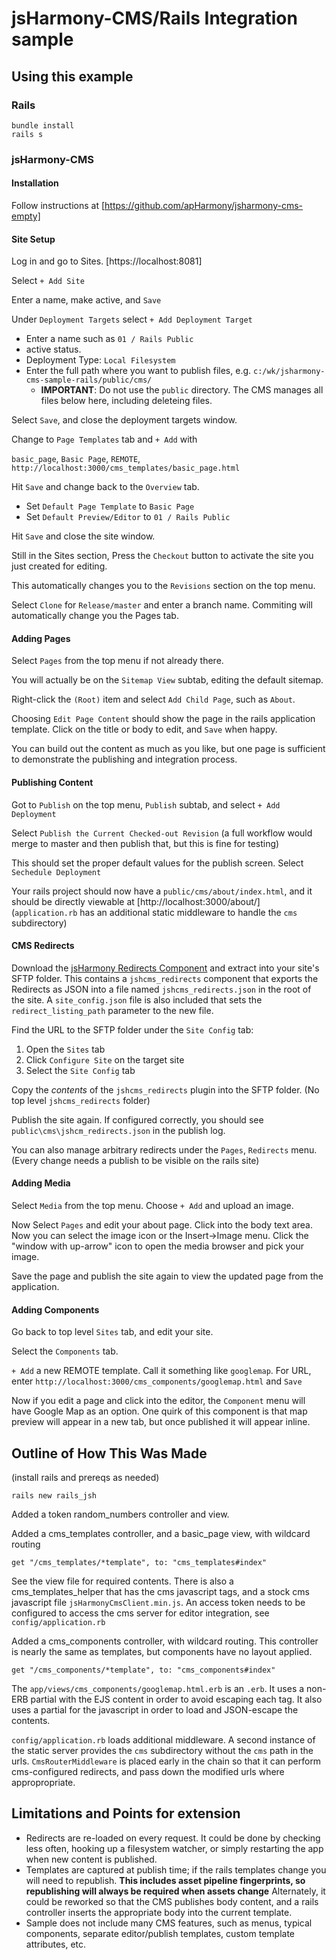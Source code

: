 # jsHarmony-CMS/Rails Integration sample

## Using this example

### Rails

    bundle install
    rails s

### jsHarmony-CMS

#### Installation

Follow instructions at [https://github.com/apHarmony/jsharmony-cms-empty]

#### Site Setup

Log in and go to Sites. [https://localhost:8081]

Select `+ Add Site`

Enter a name, make active, and `Save`

Under `Deployment Targets` select `+ Add Deployment Target`

- Enter a name such as `01 / Rails Public`
- active status.
- Deployment Type: `Local Filesystem`
- Enter the full path where you want to publish files, e.g. `c:/wk/jsharmony-cms-sample-rails/public/cms/`
  - **IMPORTANT**: Do not use the `public` directory. The CMS manages all files below here, including deleteing files.

Select `Save`, and close the deployment targets window.

Change to `Page Templates` tab and `+ Add` with

`basic_page`, `Basic Page`, `REMOTE`, `http://localhost:3000/cms_templates/basic_page.html`

Hit `Save` and change back to the `Overview` tab.

- Set `Default Page Template` to `Basic Page` 
- Set `Default Preview/Editor` to `01 / Rails Public`

Hit `Save` and close the site window.

Still in the Sites section, Press the `Checkout` button to activate the site you just created for editing.

This automatically changes you to the `Revisions` section on the top menu.

Select `Clone` for `Release/master` and enter a branch name. Commiting will automatically change you the Pages tab.

#### Adding Pages

Select `Pages` from the top menu if not already there.

You will actually be on the `Sitemap View` subtab, editing the default sitemap.

Right-click the `(Root)` item and select `Add Child Page`, such as `About`.

Choosing `Edit Page Content` should show the page in the rails application template. Click on the title or body to edit, and `Save` when happy.

You can build out the content as much as you like, but one page is sufficient to demonstrate the publishing and integration process.

#### Publishing Content

Got to `Publish` on the top menu, `Publish` subtab, and select `+ Add Deployment`

Select `Publish the Current Checked-out Revision` (a full workflow would merge to master and then publish that, but this is fine for testing)

This should set the proper default values for the publish screen. Select `Sechedule Deployment`

Your rails project should now have a `public/cms/about/index.html`, and it should be directly viewable at [http://localhost:3000/about/] (`application.rb` has an additional static middleware to handle the `cms` subdirectory)

#### CMS Redirects

Download the [jsHarmony Redirects Component](https://www.jsharmonycms.com/web/media/templates/jshcms_redirects.zip) and extract into your site's SFTP folder.  This contains a `jshcms_redirects` component that exports the Redirects as JSON into a file named `jshcms_redirects.json` in the root of the site.  A `site_config.json` file is also included that sets the `redirect_listing_path` parameter to the new file.

Find the URL to the SFTP folder under the `Site Config` tab:
  1. Open the `Sites` tab
  2. Click `Configure Site` on the target site
  3. Select the `Site Config` tab

Copy the *contents* of the `jshcms_redirects` plugin into the SFTP folder. (No top level `jshcms_redirects` folder)

Publish the site again. If configured correctly, you should see `public\cms\jshcm_redirects.json` in the publish log.

You can also manage arbitrary redirects under the `Pages`, `Redirects` menu. (Every change needs a publish to be visible on the rails site)

#### Adding Media

Select `Media` from the top menu. Choose `+ Add` and upload an image.

Now Select `Pages` and edit your about page. Click into the body text area. Now you can select the image icon or the Insert->Image menu. Click the "window with up-arrow" icon to open the media browser and pick your image.

Save the page and publish the site again to view the updated page from the application.

#### Adding Components

Go back to top level `Sites` tab, and edit your site.

Select the `Components` tab.

`+ Add` a new REMOTE template. Call it something like `googlemap`. For URL, enter `http://localhost:3000/cms_components/googlemap.html` and `Save`

Now if you edit a page and click into the editor, the `Component` menu will have Google Map as an option. One quirk of this component is that map preview will appear in a new tab, but once published it will appear inline.

## Outline of How This Was Made

(install rails and prereqs as needed)

`rails new rails_jsh`

Added a token random_numbers controller and view.

Added a cms_templates controller, and a basic_page view, with wildcard routing

`get "/cms_templates/*template", to: "cms_templates#index"`

See the view file for required contents. There is also a cms_templates_helper that has the cms javascript tags, and a stock cms javascript file `jsHarmonyCmsClient.min.js`. An access token needs to be configured to access the cms server for editor integration, see `config/application.rb`

Added a cms_components controller, with wildcard routing. This controller is nearly the same as templates, but components have no layout applied.

`get "/cms_components/*template", to: "cms_components#index"`

The `app/views/cms_components/googlemap.html.erb` is an `.erb`. It uses a non-ERB partial with the EJS content in order to avoid escaping each tag. It also uses a partial for the javascript in order to load and JSON-escape the contents.

`config/application.rb` loads additional middleware. A second instance of the static server provides the `cms` subdirectory without the `cms` path in the urls. `CmsRouterMiddleware` is placed early in the chain so that it can perform cms-configured redirects, and pass down the modified urls where appropropriate.

## Limitations and Points for extension

- Redirects are re-loaded on every request. It could be done by checking less often, hooking up a filesystem watcher, or simply restarting the app when new content is published.
- Templates are captured at publish time; if the rails templates change you will need to republish. **This includes asset pipeline fingerprints, so republishing will always be required when assets change** Alternately, it could be reworked so that the CMS publishes body content, and a rails controller inserts the appropriate body into the current template.
- Sample does not include many CMS features, such as menus, typical components, separate editor/publish templates, custom template attributes, etc.